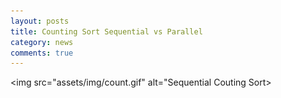 ```yaml
---
layout: posts
title: Counting Sort Sequential vs Parallel
category: news
comments: true
---
```



<img src="assets/img/count.gif" alt="Sequential Couting Sort>